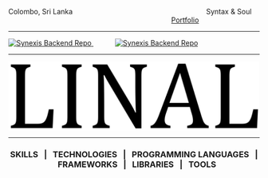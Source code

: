 <!--Profile Title Bar-->
Colombo, Sri Lanka &nbsp;&nbsp;&nbsp;&nbsp;&nbsp;&nbsp;&nbsp;&nbsp;&nbsp;&nbsp;&nbsp;&nbsp;&nbsp;&nbsp;&nbsp;&nbsp;&nbsp;&nbsp;&nbsp;&nbsp;&nbsp;&nbsp;&nbsp;&nbsp;&nbsp;&nbsp;&nbsp;&nbsp;&nbsp;&nbsp;&nbsp;&nbsp;&nbsp;&nbsp;&nbsp;&nbsp;&nbsp;&nbsp;&nbsp;&nbsp;&nbsp;&nbsp;&nbsp;&nbsp;&nbsp;&nbsp;&nbsp;&nbsp;&nbsp;&nbsp;&nbsp;&nbsp;&nbsp;&nbsp;&nbsp;&nbsp;&nbsp;&nbsp;&nbsp;&nbsp;&nbsp;&nbsp;&nbsp;&nbsp;&nbsp;&nbsp; Syntax & Soul &nbsp;&nbsp;&nbsp;&nbsp;&nbsp;&nbsp;&nbsp;&nbsp;&nbsp;&nbsp;&nbsp;&nbsp;&nbsp;&nbsp;&nbsp;&nbsp;&nbsp;&nbsp;&nbsp;&nbsp;&nbsp;&nbsp;&nbsp;&nbsp;&nbsp;&nbsp;&nbsp;&nbsp;&nbsp;&nbsp;&nbsp;&nbsp;&nbsp;&nbsp;&nbsp;&nbsp;&nbsp;&nbsp;&nbsp;&nbsp;&nbsp;&nbsp;&nbsp;&nbsp;&nbsp;&nbsp;&nbsp;&nbsp;&nbsp;&nbsp;&nbsp;&nbsp;&nbsp;&nbsp;&nbsp;&nbsp;&nbsp;&nbsp;&nbsp;&nbsp;&nbsp;&nbsp;&nbsp;&nbsp;&nbsp;&nbsp;&nbsp;&nbsp;&nbsp;&nbsp;&nbsp;&nbsp;&nbsp;&nbsp;&nbsp;&nbsp;&nbsp;&nbsp;&nbsp;&nbsp;&nbsp;&nbsp; [Portfolio](https://www.linkedin.com/in/linaluthsara/)

---

<!--Latest Projects-->
<a href="https://github.com/LinalUthsara/Synexis_Backend">
  <picture>
    <source media="(prefers-color-scheme: dark)" srcset="https://github-readme-stats.vercel.app/api/pin/?username=LinalUthsara&repo=Synexis_Backend&theme=dark">
    <source media="(prefers-color-scheme: light)" srcset="https://github-readme-stats.vercel.app/api/pin/?username=LinalUthsara&repo=Synexis_Backend&theme=default">
    <img alt="Synexis Backend Repo" src="https://github-readme-stats.vercel.app/api/pin/?username=LinalUthsara&repo=Synexis_Backend&theme=default">
  </picture>
</a>
&nbsp;&nbsp;&nbsp;&nbsp;&nbsp;&nbsp;&nbsp;&nbsp;&nbsp;&nbsp;
<a href="https://github.com/VinilaDeveen/Lumina">
  <picture>
    <source media="(prefers-color-scheme: dark)" srcset="https://github-readme-stats.vercel.app/api/pin/?username=VinilaDeveen&repo=Lumina&theme=dark">
    <source media="(prefers-color-scheme: light)" srcset="https://github-readme-stats.vercel.app/api/pin/?username=VinilaDeveen&repo=Lumina&theme=default">
    <img alt="Synexis Backend Repo" src="https://github-readme-stats.vercel.app/api/pin/?username=VinilaDeveen&repo=Lumina&theme=default">
  </picture>
</a>

---

<!--Name Tag-->
<picture>
  <source media="(prefers-color-scheme: dark)" srcset="./name_dark.jpg">
  <source media="(prefers-color-scheme: light)" srcset="./name_light.jpg">
  <img align="center" alt="Name_LINAL" src="./name_light.jpg">
</picture>

---

<!--Skill Title Bar-->
<h3 align= "center">SKILLS &nbsp;&nbsp;|&nbsp;&nbsp; TECHNOLOGIES &nbsp;&nbsp;|&nbsp;&nbsp; PROGRAMMING LANGUAGES &nbsp;&nbsp;|&nbsp;&nbsp; FRAMEWORKS &nbsp;&nbsp;|&nbsp;&nbsp; LIBRARIES &nbsp;&nbsp;|&nbsp;&nbsp; TOOLS</h3>

##
